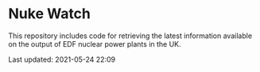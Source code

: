 # Nuke Watch

This repository includes code for retrieving the latest information available on the output of EDF nuclear power plants in the UK.

Last updated: 2021-05-24 22:09